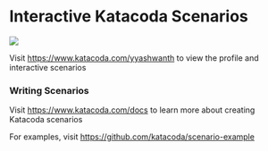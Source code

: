 # Interactive Katacoda Scenarios

[![](http://shields.katacoda.com/katacoda/yyashwanth/count.svg)](https://www.katacoda.com/yyashwanth "Get your profile on Katacoda.com")

Visit https://www.katacoda.com/yyashwanth to view the profile and interactive scenarios

### Writing Scenarios
Visit https://www.katacoda.com/docs to learn more about creating Katacoda scenarios

For examples, visit https://github.com/katacoda/scenario-example
